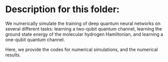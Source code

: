 # Description for this folder:

We numerically simulate the training of deep quantum neural networks on several different tasks: learning a two-qubit quantum channel, learning the ground state energy of the molecular hydrogen Hamiltonian,  and learning a one-qubit quantum channel. 

Here, we provide the codes for numerical simulations, and the numerical results.